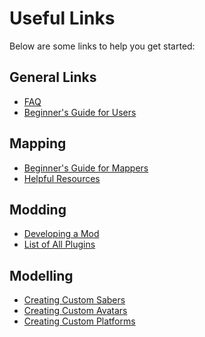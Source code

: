<!-- TITLE: Beat Saber Modding Group -->
<!-- SUBTITLE: Welcome to the Beat Saber Modding Community Wiki! -->

# Useful Links
Below are some links to help you get started:
## General Links
* [FAQ](faq)
* [Beginner's Guide for Users](beginners-guide)

## Mapping
* [Beginner's Guide for Mappers]()
* [Helpful Resources]()

## Modding
* [Developing a Mod]()
* [List of All Plugins]()

## Modelling
* [Creating Custom Sabers]()
* [Creating Custom Avatars]()
* [Creating Custom Platforms]()